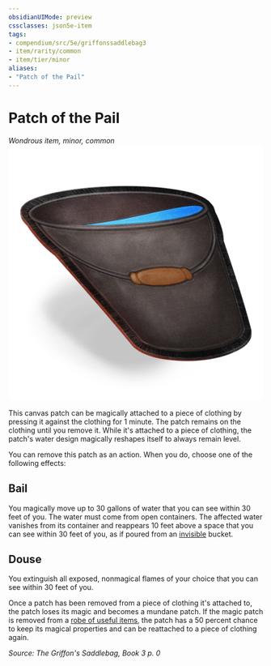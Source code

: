 ```yaml
---
obsidianUIMode: preview
cssclasses: json5e-item
tags:
- compendium/src/5e/griffonssaddlebag3
- item/rarity/common
- item/tier/minor
aliases: 
- "Patch of the Pail"
---
```

# Patch of the Pail
*Wondrous item, minor, common*  
![](https://raw.githubusercontent.com/TheGiddyLimit/homebrew-img/main/img/GriffonsSaddlebag3/Patch-of-the-Pail.webp#right)  


This canvas patch can be magically attached to a piece of clothing by pressing it against the clothing for 1 minute. The patch remains on the clothing until you remove it. While it's attached to a piece of clothing, the patch's water design magically reshapes itself to always remain level.

You can remove this patch as an action. When you do, choose one of the following effects:

## Bail

You magically move up to 30 gallons of water that you can see within 30 feet of you. The water must come from open containers. The affected water vanishes from its container and reappears 10 feet above a space that you can see within 30 feet of you, as if poured from an [invisible](/compendium/rules/conditions.md#Invisible) bucket.

## Douse

You extinguish all exposed, nonmagical flames of your choice that you can see within 30 feet of you.

Once a patch has been removed from a piece of clothing it's attached to, the patch loses its magic and becomes a mundane patch. If the magic patch is removed from a [robe of useful items](compendium/items/robe-of-useful-items.md), the patch has a 50 percent chance to keep its magical properties and can be reattached to a piece of clothing again.

*Source: The Griffon's Saddlebag, Book 3 p. 0*